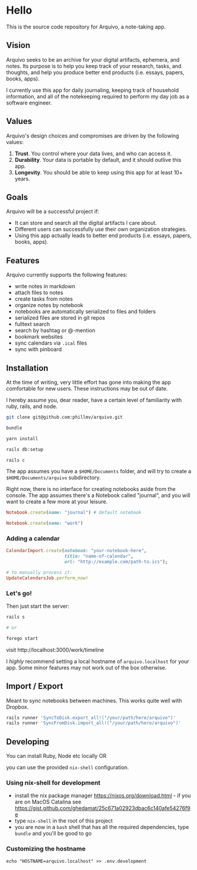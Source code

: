 # Hello

This is the source code repository for Arquivo, a note-taking app.

## Vision

Arquivo seeks to be an archive for your digital artifacts, ephemera, and notes. Its purpose is to help you keep track of your research, tasks, and thoughts, and help you produce better end products (i.e. essays, papers, books, apps).

I currently use this app for daily journaling, keeping track of household information, and all of the notekeeping required to perform my day job as a software engineer.

## Values

Arquivo's design choices and compromises are driven by the following values:

1. **Trust**. You control where your data lives, and who can access it.
2. **Durability**. Your data is portable by default, and it should outlive this app.
3. **Longevity**. You should be able to keep using this app for at least 10+ years.

## Goals

Arquivo will be a successful project if:

- It can store and search all the digital artifacts I care about.
- Different users can successfully use their own organization strategies.
- Using this app actually leads to better end products (i.e. essays, papers, books, apps).

## Features

Arquivo currently supports the following features:

- write notes in markdown
- attach files to notes
- create tasks from notes
- organize notes by notebook
- notebooks are automatically serialized to files and folders
- serialized files are stored in git repos
- fulltext search
- search by hashtag or @-mention
- bookmark websites
- sync calendars via `.ical` files
- sync with pinboard


## Installation

At the time of writing, very little effort has gone into making the app comfortable for new users. These instructions may be out of date.

I hereby assume you, dear reader, have a certain level of familiarity with ruby, rails, and node.


```bash
git clone git@github.com:phillmv/arquivo.git

bundle

yarn install

rails db:setup

rails c
```

The app assumes you have a `$HOME/Documents` folder, and will try to create a `$HOME/Documents/arquivo` subdirectory.

Right now, there is no interface for creating notebooks aside from the console. The app assumes there's a Notebook called "journal", and you will want to create a few more at your leisure.

```ruby
Notebook.create(name: "journal") # default notebook

Notebook.create(name: "work")
```

### Adding a calendar

```ruby
CalendarImport.create(notebook: "your-notebook-here",
                      title: "name-of-calendar",
                      url: "http://example.com/path-to.ics");

# to manually process it:
UpdateCalendarsJob.perform_now!

```

### Let's go!

Then just start the server:

```bash
rails s

# or

forego start
```

visit http://localhost:3000/work/timeline

I _highly_ recommend setting a local hostname of `arquivo.localhost` for your app. Some minor features may not work out of the box otherwise.

## Import / Export

Meant to sync notebooks between machines. This works quite well with Dropbox.

```bash
rails runner 'SyncToDisk.export_all!("/your/path/here/arquivo")'
rails runner 'SyncFromDisk.import_all!("/your/path/here/arquivo")'
```

## Developing

You can install Ruby, Node etc locally OR

you can use the provided `nix-shell` configuration.

### Using nix-shell for development

* install the nix package manager https://nixos.org/download.html - if you are on MacOS Catalina see https://gist.github.com/ghedamat/25c671a02923dbac6c140afe54276f9e
* type `nix-shell` in the root of this project
* you are now in a `bash` shell that has all the required dependencies, type `bundle` and you'll be good to go

### Customizing the hostname

```
echo "HOSTNAME=arquivo.localhost" >> .env.development
```
